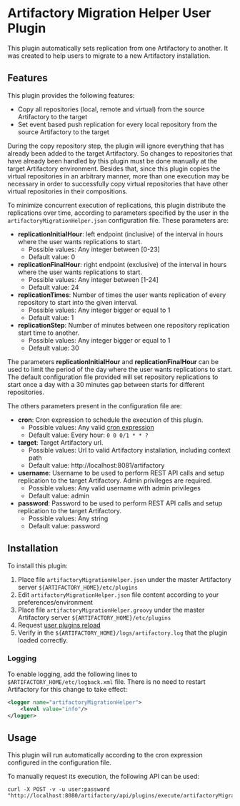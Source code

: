 # Artifactory Migration Helper User Plugin

This plugin automatically sets replication from one Artifactory to another. It was created to help users to migrate to a new Artifactory installation.

## Features

This plugin provides the following features:

- Copy all repositories (local, remote and virtual) from the source Artifactory to the target
- Set event based push replication for every local repository from the source Artifactory to the target

During the copy repository step, the plugin will ignore everything that has already been added to the target Artifactory. So changes to repositories that have already been handled by this plugin must be done manually at the target Artifactory environment. Besides that, since this plugin copies the virtual repositories in an arbitrary manner, more than one execution may be necessary in order to successfully copy virtual repositories that have other virtual repositories in their compositions.

To minimize concurrent execution of replications, this plugin distribute the replications over time, according to parameters specified by the user in the `artifactoryMigrationHelper.json` configuration file. These parameters are:

- **replicationInitialHour**: left endpoint (inclusive) of the interval in hours where the user wants replications to start.
    - Possible values: Any integer between [0-23]
    - Default value: 0
- **replicationFinalHour**: right endpoint (exclusive) of the interval in hours where the user wants replications to start. 
    - Possible values: Any integer between [1-24]
    - Default value: 24
- **replicationTimes**: Number of times the user wants replication of every repository to start into the given interval. 
    - Possible values: Any integer bigger or equal to 1
    - Default value: 1
- **replicationStep**: Number of minutes between one repository replication start time to another. 
    - Possible values: Any integer bigger or equal to 1
    - Default value: 30

The parameters **replicationInitialHour** and **replicationFinalHour** can be used to limit the period of the day where the user wants replications to start. The default configuration file provided will set repository replications to start once a day with a 30 minutes gap between starts for different repositories.

The others parameters present in the configuration file are:

- **cron**: Cron expression to schedule the execution of this plugin.
    - Possible values: Any valid [cron expression](http://www.quartz-scheduler.org/documentation/quartz-1.x/tutorials/crontrigger)
    - Default value: Every hour: `0 0 0/1 * * ?`
- **target**: Target Artifactory url.
    - Possible values: Url to valid Artifactory installation, including context path
    - Default value: http://localhost:8081/artifactory
- **username**: Username to be used to perform REST API calls and setup replication to the target Artifactory. Admin privileges are required.
    - Possible values: Any valid username with admin privileges
    - Default value: admin
- **password**: Password to be used to perform REST API calls and setup replication to the target Artifactory.
    - Possible values: Any string
    - Default value: password

## Installation

To install this plugin:

1. Place file `artifactoryMigrationHelper.json` under the master Artifactory server `${ARTIFACTORY_HOME}/etc/plugins`
2. Edit `artifactoryMigrationHelper.json` file content according to your preferences/environment
3. Place file `artifactoryMigrationHelper.groovy` under the master Artifactory server `${ARTIFACTORY_HOME}/etc/plugins`
4. Request [user plugins reload](https://www.jfrog.com/confluence/display/RTF/Artifactory+REST+API#ArtifactoryRESTAPI-ReloadPlugins)
2. Verify in the `${ARTIFACTORY_HOME}/logs/artifactory.log` that the plugin loaded correctly.

### Logging

To enable logging, add the following lines to `$ARTIFACTORY_HOME/etc/logback.xml` file. There is no need to restart Artifactory for this change to take effect:

```xml
<logger name="artifactoryMigrationHelper">
    <level value="info"/>
</logger>
```

## Usage

This plugin will run automatically according to the cron expression configured in the configuration file.

To manually request its execution, the following API can be used:

```
curl -X POST -v -u user:password "http://localhost:8080/artifactory/api/plugins/execute/artifactoryMigrationSetup"`
```
